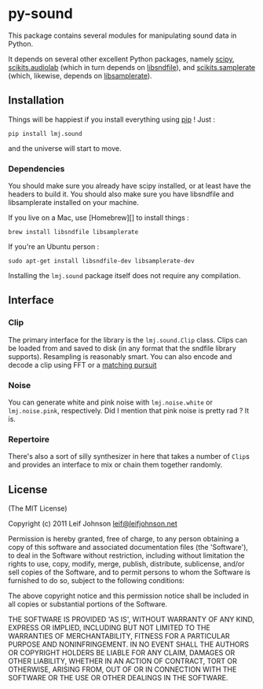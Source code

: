 # py-sound

This package contains several modules for manipulating sound data in Python.

It depends on several other excellent Python packages, namely [scipy][],
[scikits.audiolab][] (which in turn depends on [libsndfile][]), and
[scikits.samplerate][] (which, likewise, depends on [libsamplerate][]).

[scipy]: http://scipy.org
[scikits.samplerate]: http://www.ar.media.kyoto-u.ac.jp/members/david/softwares/samplerate/sphinx/index.html
[scikits.audiolab]: http://www.ar.media.kyoto-u.ac.jp/members/david/softwares/audiolab/sphinx/fullapi.html
[libsndfile]: http://www.mega-nerd.com/libsndfile/
[libsamplerate]: http://www.mega-nerd.com/SRC/

## Installation

Things will be happiest if you install everything using [pip][] ! Just :

    pip install lmj.sound

and the universe will start to move.

[pip]: http://pip-installer.org

### Dependencies

You should make sure you already have scipy installed, or at least have the
headers to build it. You should also make sure you have libsndfile and
libsamplerate installed on your machine.

If you live on a Mac, use [Homebrew][] to install things :

    brew install libsndfile libsamplerate

If you're an Ubuntu person :

    sudo apt-get install libsndfile-dev libsamplerate-dev

Installing the `lmj.sound` package itself does not require any compilation.

## Interface

### Clip

The primary interface for the library is the `lmj.sound.Clip` class. Clips can
be loaded from and saved to disk (in any format that the sndfile library
supports). Resampling is reasonably smart. You can also encode and decode a clip
using FFT or a [matching pursuit][]

[matching pursuit]: http://github.com/lmjohns3/py-pursuit

### Noise

You can generate white and pink noise with `lmj.noise.white` or
`lmj.noise.pink`, respectively. Did I mention that pink noise is pretty rad ? It
is.

### Repertoire

There's also a sort of silly synthesizer in here that takes a number of `Clip`s
and provides an interface to mix or chain them together randomly.

## License

(The MIT License)

Copyright (c) 2011 Leif Johnson <leif@leifjohnson.net>

Permission is hereby granted, free of charge, to any person obtaining a copy of
this software and associated documentation files (the 'Software'), to deal in
the Software without restriction, including without limitation the rights to
use, copy, modify, merge, publish, distribute, sublicense, and/or sell copies of
the Software, and to permit persons to whom the Software is furnished to do so,
subject to the following conditions:

The above copyright notice and this permission notice shall be included in all
copies or substantial portions of the Software.

THE SOFTWARE IS PROVIDED 'AS IS', WITHOUT WARRANTY OF ANY KIND, EXPRESS OR
IMPLIED, INCLUDING BUT NOT LIMITED TO THE WARRANTIES OF MERCHANTABILITY, FITNESS
FOR A PARTICULAR PURPOSE AND NONINFRINGEMENT. IN NO EVENT SHALL THE AUTHORS OR
COPYRIGHT HOLDERS BE LIABLE FOR ANY CLAIM, DAMAGES OR OTHER LIABILITY, WHETHER
IN AN ACTION OF CONTRACT, TORT OR OTHERWISE, ARISING FROM, OUT OF OR IN
CONNECTION WITH THE SOFTWARE OR THE USE OR OTHER DEALINGS IN THE SOFTWARE.
